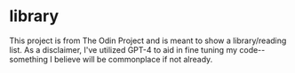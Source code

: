 # library

This project is from The Odin Project and is meant to show a library/reading list. 
As a disclaimer, I've utilized GPT-4 to aid in fine tuning my code--something I believe will be commonplace if not already. 